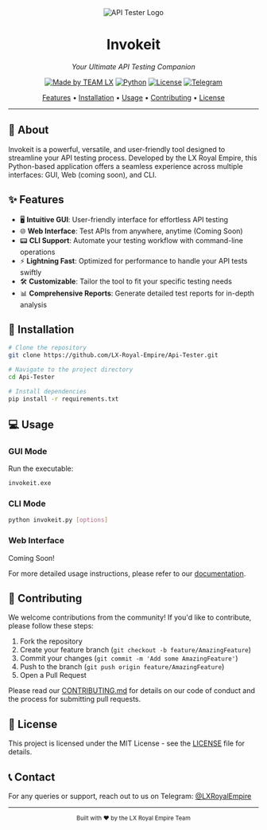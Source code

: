 <div align="center">
  <img src="https://cdn.discordapp.com/attachments/1222624010165289033/1291732305127407626/LEaZm5u.png?ex=67012af4&is=66ffd974&hm=3a41572da3efe689021f8a9a994b331c24dc88cdd1017961037da057a1a8de7a&" alt="API Tester Logo">

  # Invokeit

  *Your Ultimate API Testing Companion*

  [![Made by TEAM LX](https://img.shields.io/badge/Made%20by-TEAM%20LX-purple.svg?style=for-the-badge)](https://github.com/LX-Royal-Empire)
  [![Python](https://img.shields.io/badge/Python-3.8%2B-blue.svg?style=for-the-badge&logo=python)](https://www.python.org/)
  [![License](https://img.shields.io/badge/License-MIT-green.svg?style=for-the-badge)](https://github.com/LX-Royal-Empire/Api-Tester/blob/main/LICENSE)
  [![Telegram](https://img.shields.io/badge/Telegram-@LXRoyalEmpire-blue.svg?style=for-the-badge&logo=telegram)](https://t.me/LXRoyalEmpire)

  [Features](#✨-features) • [Installation](#🚀-installation) • [Usage](#💻-usage) • [Contributing](#🤝-contributing) • [License](#📄-license)

</div>

---

## 🌟 About

Invokeit is a powerful, versatile, and user-friendly tool designed to streamline your API testing process. Developed by the LX Royal Empire, this Python-based application offers a seamless experience across multiple interfaces: GUI, Web (coming soon), and CLI.

## ✨ Features

- 🖥️ **Intuitive GUI**: User-friendly interface for effortless API testing
- 🌐 **Web Interface**: Test APIs from anywhere, anytime (Coming Soon)
- 📟 **CLI Support**: Automate your testing workflow with command-line operations
- ⚡ **Lightning Fast**: Optimized for performance to handle your API tests swiftly
- 🛠️ **Customizable**: Tailor the tool to fit your specific testing needs
- 📊 **Comprehensive Reports**: Generate detailed test reports for in-depth analysis

## 🚀 Installation

```bash
# Clone the repository
git clone https://github.com/LX-Royal-Empire/Api-Tester.git

# Navigate to the project directory
cd Api-Tester

# Install dependencies
pip install -r requirements.txt
```

## 💻 Usage

### GUI Mode

Run the executable:

```bash
invokeit.exe
```

### CLI Mode

```bash
python invokeit.py [options]
```

### Web Interface

Coming Soon!

For more detailed usage instructions, please refer to our [documentation](https://github.com/LX-Royal-Empire/Invokeit/wiki).

## 🤝 Contributing

We welcome contributions from the community! If you'd like to contribute, please follow these steps:

1. Fork the repository
2. Create your feature branch (`git checkout -b feature/AmazingFeature`)
3. Commit your changes (`git commit -m 'Add some AmazingFeature'`)
4. Push to the branch (`git push origin feature/AmazingFeature`)
5. Open a Pull Request

Please read our [CONTRIBUTING.md](https://github.com/LX-Royal-Empire/Invokeit/blob/main/CONTRIBUTING.md) for details on our code of conduct and the process for submitting pull requests.

## 📄 License

This project is licensed under the MIT License - see the [LICENSE](https://github.com/LX-Royal-Empire/Invokeit/blob/main/LICENSE) file for details.

## 📞 Contact

For any queries or support, reach out to us on Telegram: [@LXRoyalEmpire](https://t.me/LXRoyalEmpire)

---

<div align="center">
  <sub>Built with ❤️ by the LX Royal Empire Team</sub>
</div>
